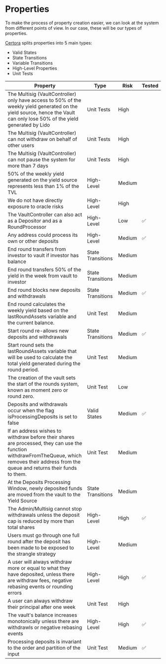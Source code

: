 # Properties

To make the process of property creation easier, we can look at the system from different points of view. In our case, these will be our types of properties.

[Certora](https://github.com/Certora/Tutorials/blob/master/06.Lesson_ThinkingProperties/Categorizing_Properties.pdf) splits properties into 5 main types:

- Valid States
- State Transitions
- Variable Transitions
- High-Level Properties
- Unit Tests

| Property                                                                                                                                                                                        | Type              | Risk   | Tested |
| ----------------------------------------------------------------------------------------------------------------------------------------------------------------------------------------------- | ----------------- | ------ | ------ |
| The Multisig (VaultController) only have access to 50% of the weekly yield generated on the yield source, hence the Vault can only lose 50% of the yield generated by Lido                      | Unit Tests        | High   |        |
| The Multisig (VaultController) can not withdraw on behalf of other users                                                                                                                        | Unit Tests        | High   |
| The Multisig (VaultController) can not pause the system for more than 7 days                                                                                                                    | Unit Tests        | High   |
| 50% of the weekly yield generated on the yield source represents less than 1% of the TVL                                                                                                        | High-Level        | Medium |
| We do not have directly exposure to oracle risks                                                                                                                                                | High-Level        | High   |
| The VaultController can also act as a Depositor and as a RoundProcessor                                                                                                                         | High-Level        | Low    | ✅     |
| Any address could process its own or other deposits                                                                                                                                             | High-Level        | Medium | ✅     |
| End round transfers from investor to vault if investor has balance                                                                                                                              | State Transitions | Medium |
| End round transfers 50% of the yield in the week from vault to investor                                                                                                                         | State Transitions | Medium |
| End round blocks new deposits and withdrawals                                                                                                                                                   | State Transitions | Medium | ✅     |
| End round calculates the weekly yield based on the lastRoundAssets variable and the current balance.                                                                                            | Unit Test         | Medium |
| Start round re-allows new deposits and withdrawals                                                                                                                                              | State Transitions | Medium | ✅     |
| Start round sets the lastRoundAssets variable that will be used to calculate the total yield generated during the round period.                                                                 | Unit Test         | Medium |
| The creation of the vault sets the start of the rounds system, known as moment zero or round zero.                                                                                              | Unit Test         | Low    |
| Deposits and withdrawals occur when the flag isProcessingDeposits is set to false                                                                                                               | Valid States      | Medium | ✅     |
| If an address wishes to withdraw before their shares are processed, they can use the function withdrawFromTheQueue, which removes their address from the queue and returns their funds to them. | Unit Test         | Medium |
| At the Deposits Processing Window, newly deposited funds are moved from the vault to the Yield Source                                                                                           | State Transitions | Medium |
| The Admin/Multisig cannot stop withdrawals unless the deposit cap is reduced by more than total shares                                                                                          | High-Level        | High   | ✅     |
| Users must go through one full round after the deposit has been made to be exposed to the strangle strategy                                                                                     | High-Level        | Medium |
| A user will always withdraw more or equal to what they have deposited, unless there are withdraw fees, negative rebasing events or rounding errors                                              | High-Level        | High   | ✅     |
| A user can always withdraw their principal after one week                                                                                                                                       | Unit Test         | High   |        |
| The vault's balance increases monotonically unless there are withdrawls or negative rebasing events                                                                                             | High-Level        | High   | ✅     |
| Processing deposits is invariant to the order and partition of the input                                                                                                                        | Unit Test         | Medium | ✅     |
